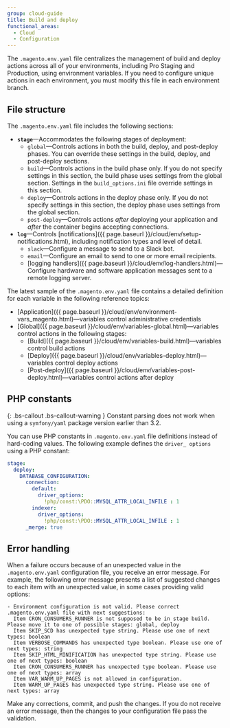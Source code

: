 ```yaml
---
group: cloud-guide
title: Build and deploy
functional_areas:
  - Cloud
  - Configuration
---
```


The `.magento.env.yaml` file centralizes the management of build and deploy actions across all of your environments, including Pro Staging and Production, using environment variables. If you need to configure unique actions in each environment, you must modify this file in each environment branch.

## File structure

The `.magento.env.yaml` file includes the following sections:

- **`stage`**—Accommodates the following stages of deployment:
  - `global`—Controls actions in both the build, deploy, and post-deploy phases. You can override these settings in the build, deploy, and post-deploy sections.
  - `build`—Controls actions in the build phase only. If you do not specify settings in this section, the build phase uses settings from the global section. Settings in the `build_options.ini` file override settings in this section.
  - `deploy`—Controls actions in the deploy phase only. If you do not specify settings in this section, the deploy phase uses settings from the global section.
  - `post-deploy`—Controls actions _after_ deploying your application and _after_ the container begins accepting connections.
- **`log`**—Controls [notifications]({{ page.baseurl }}/cloud/env/setup-notifications.html), including notification types and level of detail.
  - `slack`—Configure a message to send to a Slack bot.
  - `email`—Configure an email to send to one or more email recipients.
  - [logging handlers]({{ page.baseurl }}/cloud/env/log-handlers.html)—Configure hardware and software application messages sent to a remote logging server.

The latest sample of the `.magento.env.yaml` file contains a detailed definition for each variable in the following reference topics:

- [Application]({{ page.baseurl }}/cloud/env/environment-vars_magento.html)—variables control administrative credentials
- [Global]({{ page.baseurl }}/cloud/env/variables-global.html)—variables control actions in the following stages:
   -  [Build]({{ page.baseurl }}/cloud/env/variables-build.html)—variables control build actions
   -  [Deploy]({{ page.baseurl }}/cloud/env/variables-deploy.html)—variables control deploy actions
   -  [Post-deploy]({{ page.baseurl }}/cloud/env/variables-post-deploy.html)—variables control actions after deploy

## PHP constants

{: .bs-callout .bs-callout-warning }
Constant parsing does not work when using a `symfony/yaml` package version earlier than 3.2.

You can use PHP constants in `.magento.env.yaml` file definitions instead of hard-coding values. The following example defines the `driver_ options` using a PHP constant:

```yaml
stage:
  deploy:
    DATABASE_CONFIGURATION:
      connection:
        default:
          driver_options:
            !php/const:\PDO::MYSQL_ATTR_LOCAL_INFILE : 1
        indexer:
          driver_options:
            !php/const:\PDO::MYSQL_ATTR_LOCAL_INFILE : 1
      _merge: true
```

## Error handling

When a failure occurs because of an unexpected value in the `.magento.env.yaml` configuration file, you receive an error message. For example, the following error message presents a list of suggested changes to each item with an unexpected value, in some cases providing valid options:

```terminal
- Environment configuration is not valid. Please correct .magento.env.yaml file with next suggestions:
  Item CRON_CONSUMERS_RUNNER is not supposed to be in stage build. Please move it to one of possible stages: global, deploy
  Item SKIP_SCD has unexpected type string. Please use one of next types: boolean
  Item VERBOSE_COMMANDS has unexpected type boolean. Please use one of next types: string
  Item SKIP_HTML_MINIFICATION has unexpected type string. Please use one of next types: boolean
  Item CRON_CONSUMERS_RUNNER has unexpected type boolean. Please use one of next types: array
  Item VAR_WARM_UP_PAGES is not allowed in configuration.
  Item WARM_UP_PAGES has unexpected type string. Please use one of next types: array
```

Make any corrections, commit, and push the changes. If you do not receive an error message, then the changes to your configuration file pass the validation.

